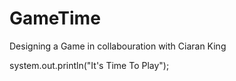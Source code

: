 # GameTime

Designing a Game in collabouration with Ciaran King

system.out.println("It's Time To Play"); 
